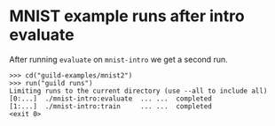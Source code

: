 # MNIST example runs after intro evaluate

After running `evaluate` on `mnist-intro` we get a second run.

    >>> cd("guild-examples/mnist2")
    >>> run("guild runs")
    Limiting runs to the current directory (use --all to include all)
    [0:...]  ./mnist-intro:evaluate  ... ...  completed
    [1:...]  ./mnist-intro:train     ... ...  completed
    <exit 0>

